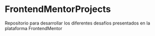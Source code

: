 # FrontendMentorProjects
Repositorio para desarrollar los diferentes desafíos presentados en la plataforma FrontendMentor
